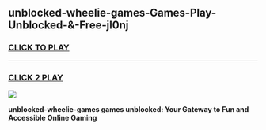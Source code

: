 
## unblocked-wheelie-games-Games-Play-Unblocked-&-Free-jl0nj
<h3>
<a href="https://premium76.site?title=unblocked-wheelie-games&ref=24A">CLICK TO PLAY</a></h3>
<hr>

<h3>
<a href="https://premium76.site?title=unblocked-wheelie-games&ref=24A">CLICK 2 PLAY</a>
  
</h3>

<a href="https://premium76.site?title=unblocked-wheelie-games&ref=24A"><img src="https://clearcache.store/games.png"></a>


**unblocked-wheelie-games games unblocked: Your Gateway to Fun and Accessible Online Gaming**
